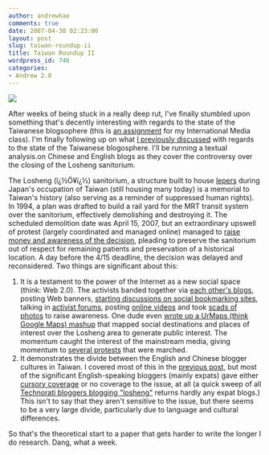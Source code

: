 ```yaml
---
author: andrewhao
comments: true
date: 2007-04-30 02:23:00
layout: post
slug: taiwan-roundup-ii
title: Taiwan Roundup II
wordpress_id: 746
categories:
- Andrew 2.0
---
```


![](http://farm1.static.flickr.com/230/467031358_e06878d13b.jpg?v=0)  
  
After weeks of being stuck in a really deep rut, I've finally stumbled upon something that's decently interesting with regards to the state of the Taiwanese blogsophere (this is [an assignment](http://www.xanga.com/gsgnine/567102707/item.html) for my International Media class). I'm finally following up on what [I previously discussed](http://www.xanga.com/gsgnine/572967146/taiwan-roundup.html) with regards to the state of the Taiwanese blogosphere. I'll be running a textual analysis.on Chinese and English blogs as they cover the controversy over the closing of the Losheng sanitorium.  
  
The Losheng (ï¿½Ö¥ï¿½) sanitorium, a structure built to house [lepers](http://en.wikipedia.org/wiki/Leprosy) during Japan's occupation of Taiwan (still housing many today) is a memorial to Taiwan's history (also serving as a reminder of suppressed human rights). In 1994, a plan was drafted to build a rail yard for the MRT transit system over the sanitorium, effectively demolishing and destroying it. The scheduled demolition date was April 15, 2007, but an extraordinary upswell of protest (largely coordinated and managed online) managed to [raise money and awareness of the decision](http://www.zonaeuropa.com/20070317_1.htm), pleading to preserve the sanitorium out of respect for remaining patients and preservation of a historical location. A day before the 4/15 deadline, the decision was delayed and reconsidered. Two things are significant about this:  


  1. It is a testament to the power of the Internet as a new social space (think: Web 2.0). The activists banded together via [each other's blogs](http://www.globalvoicesonline.org/2007/04/15/taiwan-bloggers-further-action-on-saving-losheng-sanatorium/), posting Web banners, [starting discussions on social bookmarking sites](http://www.hemidemi.com/bookmark/info/541029#), talking in [activist forums](http://www.socialforce.tw/phpBB/post_480342.html), posting [online videos](http://www.youtube.com/watch?v=_CYsydqHZkg&mode=related&search=) and took [scads of photos](http://www.flickr.com/photos/tags/losheng/) to raise awareness. One dude even [wrote up a UrMaps (think Google Maps) mashup](http://www.oikos.com.tw/losheng/losheng_all.php?ad=%E5%8F%B0%E5%8C%97%E7%B8%A3%E6%96%B0%E8%8E%8A%E5%B8%82%E4%B8%AD%E6%AD%A3%E8%B7%AF794%E8%99%9F) that mapped social destinations and places of interest over the Losheng area to generate public interest. The momentum caught the interest of the mainstream media, giving momentum to [several protests](http://www.globalvoicesonline.org/2007/03/11/taiwan-bloggers-act-on-saving-lo-sheng-sanatorium/) that were marched.
  2. It demonstrates the divide between the English and Chinese blogger cultures in Taiwan. I covered most of this in the [previous post](http://www.xanga.com/gsgnine/572967146/taiwan-roundup.html), but most of the significant English-speaking bloggers (mainly expats) gave either [cursory coverage](http://michaelturton.blogspot.com/search?q=losheng) or no coverage to the issue, at all (a quick sweep of all [Technorati bloggers blogging "losheng"](http://technorati.com/search/losheng) returns hardly any expat blogs.) This isn't to say that they aren't sensitive to the issue, but there seems to be a very large divide, particularly due to language and cultural differences.  

So that's the theoretical start to a paper that gets harder to write the longer I do research. Dang, what a week.  

